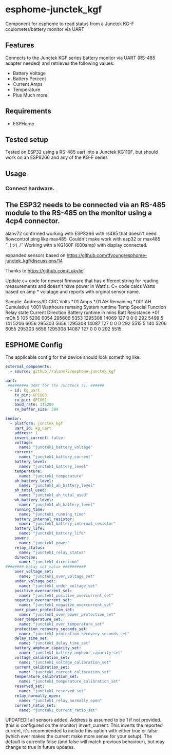 # esphome-junctek_kgf
Component for esphome to read status from a Junctek KG-F coulometer/battery monitor via UART

## Features
Connects to the Junctek KGF series battery monitor via UART (RS-485 adapter needed) and retrieves the following values:
* Battery Voltage
* Battery Percent
* Current Amps
* Temperature
* Plus Much more!

## Requirements
* ESPHome

## Tested setup
Tested on ESP32 using a RS-485 uart into a Junctek KG110F, but should work on an ESP8266 and any of the KG-F series

## Usage
### Connect hardware.
The ESP32 needs to be connected via an RS-485 module to the RS-485 on the monitor using a 4cp4 connector.
-----------------------------------
alanv72 confirmed working with ESP8266 with rs485 that doesn't need flowcontrol ping like max485. Couldn't make work with esp32 or max485 ¯\_(ツ)_/¯ Working with a KG160F (600amp) with display connected.

expanded sensors based on https://github.com/tfyoung/esphome-junctek_kgf/discussions/14

Thanks to https://github.com/Lukylic!

Update c+ code for newest firmware that has different string for reading measurements and doesn't have power in Watt's. C+ code calcs Watts based on amp * volatage and reports with orginal sensor name.

Sample:
Address/ID	CRC	Volts *.01	Amps *.01	AH Remaining *.001	AH Cumulative *.001	Watthours remaing	System runtime	Temp	Special Function	Relay state	Current Direction	Battery runtime in mins	Batt Resistance *01 mOh
5	105	5206	6054	295606	5353	1295308	14069	127	0	0	0	292	5499
5	141	5206	6056	295303	5656	1295308	14087	127	0	0	0	292	5515
5	140	5206	6055	295303	5656	1295308	14087	127	0	0	0	292	5515

## ESPHOME Config
The applicable config for the device should look something like:

```yaml
external_components:
  - source: github://alanv72/esphome-junctek_kgf

uart: 
 ######### UART for the Juncteck (1) ######
  - id: kg_uart
    tx_pin: GPIO03
    rx_pin: GPIO01
    baud_rate: 115200
    rx_buffer_size: 384

sensor:
  - platform: junctek_kgf    
    uart_id: kg_uart
    address: 1
    invert_current: false
    voltage:
      name: "junctek1_battery_voltage"
    current:
      name: "junctek1_battery_current"
    battery_level:
      name: "junctek1_battery_level"
    temperature:
      name: "junctek1_temperature"
    ah_battery_level:
      name: "junctek1_ah_battery_level" 
    ah_total_used:
      name: "junctek1_ah_total_used"
    wh_battery_level:
      name: "junctek1_wh_battery_level"
    running_time:
      name: "junctek1_running_time"
    battery_internal_resistor:
      name: "junctek1_battery_internal_resistor" 
    battery_life:
      name: "junctek1_battery_life"
    power:
      name: "junctek1_power"  
    relay_status:
      name: "junctek1_relay_status" 
    direction:   
      name: "junctek1_direction"  
######## Relay set value ##########
    over_voltage_set:   
      name: "junctek1_over_voltage_set"  
    under_voltage_set:
      name: "junctek1_under_voltage_set" 
    positive_overcurrent_set:
      name: "junctek1_positive_overcurrent_set" 
    negative_overcurrent_set:
      name: "junctek1_negative_overcurrent_set" 
    over_power_protection_set:
      name: "junctek1_over_power_protection_set" 
    over_temperature_set:
      name: "junctek1_over_temperature_set" 
    protection_recovery_seconds_set:
      name: "junctek1_protection_recovery_seconds_set" 
    delay_time_set:
      name: "junctek1_delay_time_set" 
    battery_amphour_capacity_set:
      name: "junctek1_battery_amphour_capacity_set" 
    voltage_calibration_set:
      name: "junctek1_voltage_calibration_set" 
    current_calibration_set:
      name: "junctek1_current_calibration_set" 
    temperature_calibration_set:
      name: "junctek1_temperature_calibration_set" 
    reserved_set:
      name: "junctek1_reserved_set" 
    relay_normally_open:
      name: "junctek1_relay_normally_open" 
    current_ratio_set:
      name: "junctek1_current_ratio_set" 

```

UPDATED!!  all sensors added.
Address is assumed to be 1 if not provided. (this is configured on the monitor)
invert_current: This inverts the reported current, it's recommended to include this option with either true or false (which ever makes the current make more sense for your setup). The default is currently false (and false will match previous behaviour), but may change to true in future updates.

